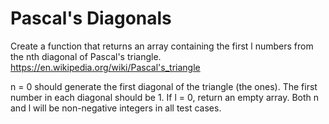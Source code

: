 # Pascal's Diagonals

Create a function that returns an array containing the first l numbers from the nth diagonal of Pascal's triangle. https://en.wikipedia.org/wiki/Pascal's_triangle

n = 0 should generate the first diagonal of the triangle (the ones).
The first number in each diagonal should be 1.
If l = 0, return an empty array.
Both n and l will be non-negative integers in all test cases.
